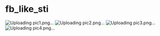 # fb_like_sti
![Uploading pic1.png…]()
![Uploading pic2.png…]()
![Uploading pic3.png…]()
![Uploading pic4.png…]()
